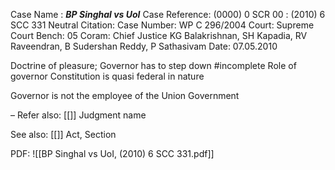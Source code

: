 Case Name : ***BP Singhal vs UoI***
Case Reference: (0000) 0 SCR 00 :  (2010) 6 SCC 331
Neutral Citation:
Case Number: WP C 296/2004
Court: Supreme Court
Bench: 05
Coram: Chief Justice KG Balakrishnan, SH Kapadia, RV Raveendran, B Sudershan Reddy, P Sathasivam
Date: 07.05.2010

Doctrine of pleasure; Governor has to step down #incomplete 
Role of governor
Constitution is quasi federal in nature

Governor is not the employee of the Union Government

–
Refer also:
[[]]
Judgment name

See also:
[[]] 
Act, Section

PDF:
![[BP Singhal vs UoI, (2010) 6 SCC 331.pdf]]